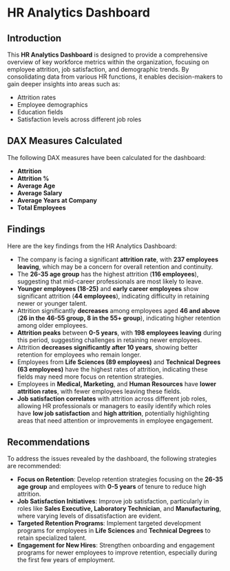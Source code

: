 # HR Analytics Dashboard

## Introduction

This **HR Analytics Dashboard** is designed to provide a comprehensive overview of key workforce metrics within the organization, focusing on employee attrition, job satisfaction, and demographic trends. By consolidating data from various HR functions, it enables decision-makers to gain deeper insights into areas such as:

- Attrition rates
- Employee demographics
- Education fields
- Satisfaction levels across different job roles

## DAX Measures Calculated

The following DAX measures have been calculated for the dashboard:

- **Attrition**
- **Attrition %**
- **Average Age**
- **Average Salary**
- **Average Years at Company**
- **Total Employees**

## Findings

Here are the key findings from the HR Analytics Dashboard:

- The company is facing a significant **attrition rate**, with **237 employees leaving**, which may be a concern for overall retention and continuity.
- The **26-35 age group** has the highest attrition (**116 employees**), suggesting that mid-career professionals are most likely to leave.
- **Younger employees (18-25)** and **early career employees** show significant attrition (**44 employees**), indicating difficulty in retaining newer or younger talent.
- Attrition significantly **decreases** among employees aged **46 and above** (**26 in the 46-55 group, 8 in the 55+ group**), indicating higher retention among older employees.
- **Attrition peaks** between **0-5 years**, with **198 employees leaving** during this period, suggesting challenges in retaining newer employees.
- Attrition **decreases significantly after 10 years**, showing better retention for employees who remain longer.
- Employees from **Life Sciences (89 employees)** and **Technical Degrees (63 employees)** have the highest rates of attrition, indicating these fields may need more focus on retention strategies.
- Employees in **Medical, Marketing**, and **Human Resources** have **lower attrition rates**, with fewer employees leaving these fields.
- **Job satisfaction correlates** with attrition across different job roles, allowing HR professionals or managers to easily identify which roles have **low job satisfaction** and **high attrition**, potentially highlighting areas that need attention or improvements in employee engagement.

## Recommendations

To address the issues revealed by the dashboard, the following strategies are recommended:

- **Focus on Retention**: Develop retention strategies focusing on the **26-35 age group** and employees with **0-5 years** of tenure to reduce high attrition.
- **Job Satisfaction Initiatives**: Improve job satisfaction, particularly in roles like **Sales Executive, Laboratory Technician**, and **Manufacturing**, where varying levels of dissatisfaction are evident.
- **Targeted Retention Programs**: Implement targeted development programs for employees in **Life Sciences** and **Technical Degrees** to retain specialized talent.
- **Engagement for New Hires**: Strengthen onboarding and engagement programs for newer employees to improve retention, especially during the first few years of employment.


